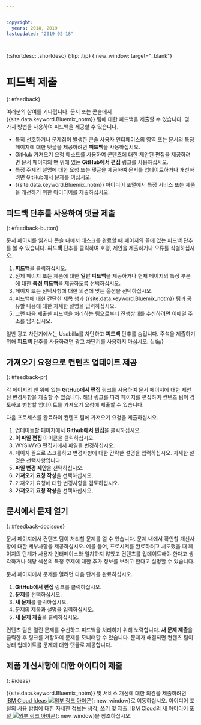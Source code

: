 ```yaml
---


copyright:
  years: 2018, 2019
lastupdated: "2019-02-18"

---
```


{:shortdesc: .shortdesc}
{:tip: .tip}
{:new_window: target="_blank"}

# 피드백 제출
{: #feedback}

여러분의 참여를 기다립니다. 문서 또는 콘솔에서 {{site.data.keyword.Bluemix_notm}} 팀에 대한 피드백을 제출할 수 있습니다. 몇 가지 방법을 사용하여 피드백을 제공할 수 있습니다.

* 특히 선호하거나 문제점이 발생한 콘솔 사용자 인터페이스의 영역 또는 문서의 특정 페이지에 대한 댓글을 제공하려면 **피드백**을 사용하십시오.
* GitHub 가져오기 요청 메소드를 사용하여 콘텐츠에 대한 제안된 편집을 제공하려면 문서 페이지의 맨 위에 있는 **GitHub에서 편집** 링크를 사용하십시오.
* 특정 주제의 설명에 대한 요청 또는 댓글을 제공하여 문서를 업데이트하거나 개선하려면 GitHub에서 문제를 여십시오. 
* {{site.data.keyword.Bluemix_notm}} 아이디어 포털에서 특정 서비스 또는 제품을 개선하기 위한 아이디어를 제출하십시오.

## 피드백 단추를 사용하여 댓글 제출
{: #feedback-button}

문서 페이지를 읽거나 콘솔 내에서 태스크를 완료할 때 페이지의 끝에 있는 피드백 단추를 볼 수 있습니다. **피드백** 단추를 클릭하여 호평, 제안을 제출하거나 오류를 식별하십시오.

1. **피드백**을 클릭하십시오.
2. 전체 페이지 또는 제품에 대한 **일반 피드백**을 제공하거나 현재 페이지의 특정 부분에 대한 **특정 피드백**을 제공하도록 선택하십시오.
3. 페이지 또는 선택사항에 대한 의견에 맞는 옵션을 선택하십시오.
4. 피드백에 대한 간단한 제목 행과 {{site.data.keyword.Bluemix_notm}} 팀과 공유할 내용에 대한 자세한 설명을 입력하십시오.
5. 그런 다음 제출한 피드백을 처리하는 팀으로부터 진행상태를 수신하려면 이메일 주소를 남기십시오.

일반 광고 차단기에서는 Usabilla를 차단하고 **피드백** 단추를 숨깁니다. 주석을 제출하기 위해 **피드백** 단추를 사용하려면 광고 차단기를 사용하지 마십시오.
{: tip}

## 가져오기 요청으로 컨텐츠 업데이트 제공
{: #feedback-pr}

각 페이지의 맨 위에 있는 **GitHub에서 편집** 링크를 사용하여 문서 페이지에 대한 제안된 변경사항을 제출할 수 있습니다. 해당 링크를 따라 페이지를 편집하여 컨텐츠 팀이 검토하고 병합할 업데이트를 가져오기 요청에 제출할 수 있습니다. 

다음 프로세스를 완료하여 컨텐츠 팀에 가져오기 요청을 제출하십시오.

1. 업데이트할 페이지에서 **Github에서 편집**을 클릭하십시오.
2. **이 파일 편집** 아이콘을 클릭하십시오.
3. WYSIWYG 편집기에서 파일을 변경하십시오.
4. 페이지 끝으로 스크롤하고 변경사항에 대한 간략한 설명을 입력하십시오. 자세한 설명은 선택사항입니다.
5. **파일 변경 제안**을 선택하십시오.
6. **가져오기 요청 작성**을 선택하십시오.
7. 가져오기 요청에 대한 변경사항을 검토하십시오.
8. **가져오기 요청 작성**을 선택하십시오. 

## 문서에서 문제 열기
{: #feedback-docissue}

문서 페이지에서 컨텐츠 팀이 처리할 문제를 열 수 있습니다. 문제 내에서 확인할 개선사항에 대한 세부사항을 제공하십시오. 예를 들어, 프로시저를 완료하려고 시도했을 때 페이지의 단계가 사용자 인터페이스와 일치하지 않았고 컨텐츠를 업데이트해야 한다고 생각하거나 해당 섹션의 특정 주제에 대한 추가 정보를 보려고 한다고 설명할 수 있습니다.

문서 페이지에서 문제를 열려면 다음 단계를 완료하십시오.

1. **GitHub에서 편집** 링크를 클릭하십시오.
2. **문제**를 선택하십시오.
3. **새 문제**를 클릭하십시오.
4. 문제의 제목과 설명을 입력하십시오.
5. **새 문제 제출**을 클릭하십시오. 

컨텐츠 팀은 열린 문제를 수신하고 피드백을 처리하기 위해 노력합니다. **새 문제 제출**을 클릭한 후 링크를 저장하여 문제를 모니터할 수 있습니다. 문제가 해결되면 컨텐츠 팀이 상태 업데이트를 문제에 대한 댓글로 제공합니다.

## 제품 개선사항에 대한 아이디어 제출
{: #ideas}

{{site.data.keyword.Bluemix_notm}} 및 서비스 개선에 대한 의견을 제출하려면 [IBM Cloud Ideas ![외부 링크 아이콘](../icons/launch-glyph.svg)](https://ibmcloud.ideas.aha.io){: new_window}로 이동하십시오. 아이디어 포털의 사용 방법에 대한 자세한 정보는 [생각, 쓰기 및 제출: IBM Cloud의 새 아이디어 포털 ![외부 링크 아이콘](../icons/launch-glyph.svg)](https://developer.ibm.com/bluemix/2016/10/05/think-write-submit/){: new_window}을 참조하십시오.

